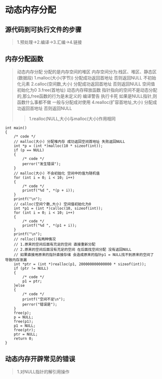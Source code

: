 # 动态内存分配

## 源代码到可执行文件的步骤

>1.预处理->2.编译->3.汇编->4.链接

## 内存分配函数

>动态内存分配 分配的是内存空间的堆区 内存空间分为:栈区、堆区、静态区(数据段)
>1.malloc(大小(字节)) 分配成功返回首地址 否则返回NULL 不初始化元素
>2.calloc(空间数,大小) 分配成功返回首地址 否则返回NULL  空间值初始化为0
>3.free(首地址) 动态内存释放函数 指针指向的空间不是动态分配的,那么free函数的行为是未定义的 编译警告 执行卡死 如果是NULL指针,则函数什么事都不做 一般与分配成对使用
>4.realloc(扩容首地址,大小) 分配成功返回首地址 否则返回NULL
>>1.realloc(NULL,大小)与malloc(大小)作用相同  

    int main()
    {
        /* code */
        // malloc(大小) 分配堆内存 成功返回空间首地址 失败返回NULL
        int *p = (int *)malloc(10 * sizeof(int));
        if (p == NULL)
        {
            /* code */
            perror("发生错误");
        }
        // malloc(大小) 不会初始化 空间中的值为随机值
        for (int i = 0; i < 10; i++)
        {
            /* code */
            printf("%d ", *(p + i));
        }
        printf("\n");
        // calloc(空间个数,大小) 空间值初始化为0
        int *p1 = (int *)calloc(10, sizeof(int));
        for (int i = 0; i < 10; i++)
        {
            /* code */
            printf("%d ", *(p1 + i));
        }
        printf("\n");
        // relloc()有两种情况
        // 1.原来的空间后面有充足的空间 直接重新分配 
        // 2.原来的空间后面没有充足的空间 在后面找空间分配 没有返回NULL 
        // 如果直接用原来的指针直接存储 会造成原来的指针p1 = NULL找不到原来的空间了 导致内存泄漏
        int *ptr = (int *)realloc(p1, 200000000000000 * sizeof(int));
        if (ptr != NULL)
        {
            /* code */
            p1 = ptr;
        }else
        {
            /* code */
            printf("空间不足\n");
            perror("错误是");
        }
        free(p);
        p = NULL;
        free(p1);
        p1 = NULL;
        free(ptr);
        ptr = NULL;
        return 0;
    }

## 动态内存开辟常见的错误

>1.对NULL指针的解引用操作
